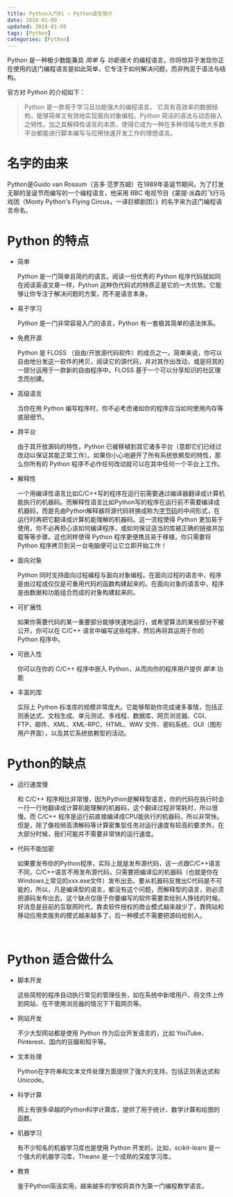 ```yaml
---
title: Python入门01 — Python语言简介
date: 2018-01-09
updated: 2018-01-09
tags: [Python]
categories: [Python]
---
```


Python 是一种极少数能兼具 *简单* 与 *功能强大* 的编程语言。你将惊异于发现你正在使用的这门编程语言是如此简单，它专注于如何解决问题，而非拘泥于语法与结构。

官方对 Python 的介绍如下：

> Python 是一款易于学习且功能强大的编程语言。 它具有高效率的数据结构，能够简单又有效地实现面向对象编程。Python 简洁的语法与动态输入之特性，加之其解释性语言的本质，使得它成为一种在多种领域与绝大多数平台都能进行脚本编写与应用快速开发工作的理想语言。

<!-- more -->

#  名字的由来

Python是Guido van Rossum（吉多·范罗苏姆）在1989年圣诞节期间，为了打发无聊的圣诞节而编写的一个编程语言，他采用 BBC 电视节目《蒙提·派森的飞行马戏团（Monty Python's Flying Circus，一译巨蟒剧团）》的名字来为这门编程语言命名。



#  Python 的特点

* 简单

  Python 是一门简单且简约的语言。阅读一份优秀的 Python 程序代码就如同在阅读英语文章一样，Python 这种伪代码式的特质正是它的一大优势。它能够让你专注于解决问题的方案，而不是语言本身。

* 易于学习

  Python 是一门非常容易入门的语言，Python 有一套极其简单的语法体系。

* 免费开源

  Python 是 FLOSS （自由/开放源代码软件）的成员之一。简单来说，你可以自由地分发这一软件的拷贝，阅读它的源代码，并对其作出改动，或是将其的一部分运用于一款新的自由程序中。FLOSS 基于一个可以分享知识的社区理念而创建。

* 高级语言

  当你在用 Python 编写程序时，你不必考虑诸如你的程序应当如何使用内存等底层细节。

* 跨平台

  由于其开放源码的特性，Python 已被移植到其它诸多平台（意即它们已经过改动以保证其能正常工作）。如果你小心地避开了所有系统依赖型的特性，那么你所有的 Python 程序不必作任何改动就可以在其中任何一个平台上工作。

* 解释性

  一个用编译性语言比如C/C++写的程序在运行前需要通过编译器翻译成计算机能执行的机器码。而解释性语言比如Python写的程序在运行前不需要编译成机器码，而是先由Python解释器将源代码转换成称为[字节码](http://baike.sogou.com/lemma/ShowInnerLink.htm?lemmaId=53858822&ss_c=ssc.citiao.link)的中间形式，在运行时再把它翻译成计算机能理解的机器码。这一流程使得 Python 更加易于使用，你不必再担心该如何编译程序，或如何保证适当的库被正确的链接并加载等等步骤。这也同样使得 Python 程序更便携且易于移植，你只需要将 Python 程序拷贝到另一台电脑便可让它立即开始工作！

* 面向对象

  Python 同时支持面向过程编程与面向对象编程。在面向过程的语言中，程序是由过程或仅仅是可重用代码的函数构建起来的。在面向对象的语言中，程序是由数据和功能组合而成的对象构建起来的。

* 可扩展性

  如果你需要代码的某一重要部分能够快速地运行，或希望算法的某些部分不被公开，你可以在 C/C++ 语言中编写这些程序，然后再将其运用于你的 Python 程序中。

* 可嵌入性

  你可以在你的 C/C++ 程序中嵌入 Python，从而向你的程序用户提供 *脚本* 功能

* 丰富的库

  实际上 Python 标准库的规模非常庞大。它能够帮助你完成诸多事情，包括正则表达式、文档生成、单元测试、多线程、数据库、网页浏览器、CGI、FTP、邮件、XML、XML-RPC、HTML、WAV 文件、密码系统、GUI（图形用户界面），以及其它系统依赖型的活动。



#  Python的缺点

* 运行速度慢

  和 C/C++ 程序相比非常慢，因为Python是解释型语言，你的代码在执行时会一行一行地翻译成计算机能理解的机器码，这个翻译过程非常耗时，所以很慢。而 C/C++ 程序是运行前直接编译成CPU能执行的机器码，所以非常快。但是，除了像视频高清解码等计算密集型任务对运行速度有较高的要求外，在大部分时候，我们可能并不需要非常快的运行速度。

* 代码不能加密

  如果要发布你的Python程序，实际上就是发布源代码，这一点跟C/C++语言不同，C/C++语言不用发布源代码，只需要把编译后的机器码（也就是你在Windows上常见的xxx.exe文件）发布出去。要从机器码反推出C代码是不可能的，所以，凡是编译型的语言，都没有这个问题，而解释型的语言，则必须把源码发布出去。这个缺点仅限于你要编写的软件需要卖给别人挣钱的时候。好消息是目前的互联网时代，靠卖软件授权的商业模式越来越少了，靠网站和移动应用卖服务的模式越来越多了，后一种模式不需要把源码给别人。

  ​

# Python 适合做什么

* 脚本开发

  这些简短的程序自动执行常见的管理任务，如在系统中新增用户、将文件上传到网站、在不使用浏览器的情况下下载网页等。

* 网站开发

  不少大型网站都是使用 Python 作为后台开发语言的，比如 YouTube、Pinterest、国内的豆瓣和知乎等。

* 文本处理

  Python在字符串和文本文件处理方面提供了强大的支持，包括正则表达式和Unicode。

* 科学计算

  网上有很多卓越的Python科学计算库，提供了用于统计、数学计算和绘图的函数。

* 机器学习

  有不少知名的机器学习库也是使用 Python 开发的，比如，scikit-learn 是一个强大的机器学习库，Theano 是一个成熟的深度学习库。

* 教育

  鉴于Python简洁实用，越来越多的学校将其作为第一门编程教学语言。